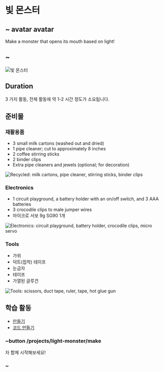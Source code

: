 # 빛 몬스터

## ~ avatar avatar

Make a monster that opens its mouth based on light!

## ~

![빛 몬스터](/static/cp/projects/light-monster.jpg)

## Duration

3 가지 활동, 전체 활동에 약 1-2 시간 정도가 소요됩니다.

## 준비물

### 재활용품

* 3 small milk cartons (washed out and dried)
* 1 pipe cleaner; cut to approximately 8 inches
* 2 coffee stirring sticks
* 2 binder clips
* Extra pipe cleaners and jewels (optional; for decoration)

![Recycled: milk cartons, pipe cleaner, stirring sticks, binder clips](/static/cp/projects/light-monster/recycle.png)

### Electronics

* 1 circuit playground, a battery holder with an on/off switch, and 3 AAA batteries
* 3 crocodile clips to male jumper wires
* 마이크로 서보 9g SG90 1개

![Electronics: circuit playground, battery holder, crocodile clips, micro servo](/static/cp/projects/light-monster/electronic.png)

### Tools

* 가위
* 덕트(접착) 테이프
* 눈금자
* 테이프
* 가열된 글루건

![Tools: scissors, duct tape, ruler, tape, hot glue gun](/static/cp/projects/light-monster/tool.png)

## 학습 활동

* [만들기](/projects/light-monster/make)
* [코드 만들기](/projects/light-monster/code)

### ~button /projects/light-monster/make

자 함께 시작해보세요!

### ~